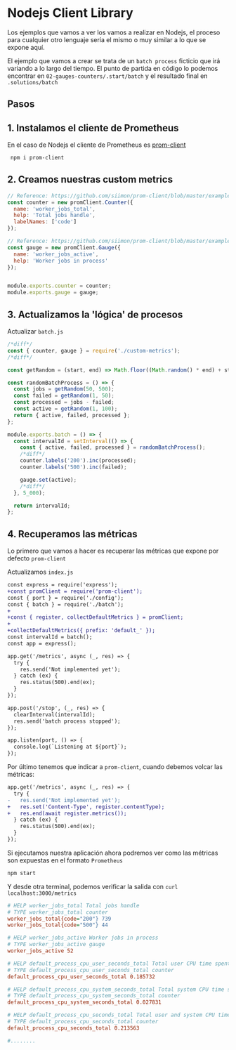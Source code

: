 # Nodejs Client Library

Los ejemplos que vamos a ver los vamos a realizar en Nodejs, el proceso para cualquier otro lenguaje sería el mismo o muy similar a lo que se expone aquí.

El ejemplo que vamos a crear se trata de un `batch process` ficticio que irá variando a lo largo del tiempo. El punto de partida en código lo podemos encontrar en `02-gauges-counters/.start/batch` y el resultado final en `.solutions/batch`

## Pasos

## 1. Instalamos el cliente de Prometheus

En el caso de Nodejs el cliente de Prometheus es [prom-client](https://github.com/siimon/prom-client)

```bash
 npm i prom-client
```

## 2. Creamos nuestras custom metrics

```js
// Reference: https://github.com/siimon/prom-client/blob/master/example/counter.js
const counter = new promClient.Counter({
  name: 'worker_jobs_total',
  help: 'Total jobs handle',
  labelNames: ['code']
});

// Reference: https://github.com/siimon/prom-client/blob/master/example/gauge.js
const gauge = new promClient.Gauge({
  name: 'worker_jobs_active',
  help: 'Worker jobs in process'
});


module.exports.counter = counter;
module.exports.gauge = gauge;
```

## 3. Actualizamos la 'lógica' de procesos

Actualizar `batch.js`

```js
/*diff*/
const { counter, gauge } = require('./custom-metrics');
/*diff*/

const getRandom = (start, end) => Math.floor((Math.random() * end) + start);

const randomBatchProcess = () => {
  const jobs = getRandom(50, 500);
  const failed = getRandom(1, 50);
  const processed = jobs - failed;
  const active = getRandom(1, 100);
  return { active, failed, processed };
};

module.exports.batch = () => {
  const intervalId = setInterval(() => {
    const { active, failed, processed } = randomBatchProcess();
    /*diff*/
    counter.labels('200').inc(processed);
    counter.labels('500').inc(failed);

    gauge.set(active);
    /*diff*/
  }, 5_000);

  return intervalId;
};
```

## 4. Recuperamos las métricas

Lo primero que vamos a hacer es recuperar las métricas que expone por defecto `prom-client`

Actualizamos `index.js`

```diff
const express = require('express');
+const promClient = require('prom-client');
const { port } = require('./config');
const { batch } = require('./batch');
+
+const { register, collectDefaultMetrics } = promClient;
+
+collectDefaultMetrics({ prefix: 'default_' });
const intervalId = batch();
const app = express();

app.get('/metrics', async (_, res) => {
  try {
    res.send('Not implemented yet');
  } catch (ex) {
    res.status(500).end(ex);
  }
});

app.post('/stop', (_, res) => {
  clearInterval(intervalId);
  res.send('batch process stopped');
});

app.listen(port, () => {
  console.log(`Listening at ${port}`);
});

```

Por último tenemos que indicar a `prom-client`, cuando debemos volcar las métricas:

```diff
app.get('/metrics', async (_, res) => {
  try {
-   res.send('Not implemented yet');
+   res.set('Content-Type', register.contentType);
+   res.end(await register.metrics());
  } catch (ex) {
    res.status(500).end(ex);
  }
});
```

Si ejecutamos nuestra aplicación ahora podremos ver como las métricas son expuestas en el formato `Prometheus`

```bash
npm start
```

Y desde otra terminal, podemos verificar la salida con `curl localhost:3000/metrics`


```ini
# HELP worker_jobs_total Total jobs handle
# TYPE worker_jobs_total counter
worker_jobs_total{code="200"} 739
worker_jobs_total{code="500"} 44

# HELP worker_jobs_active Worker jobs in process
# TYPE worker_jobs_active gauge
worker_jobs_active 52

# HELP default_process_cpu_user_seconds_total Total user CPU time spent in seconds.
# TYPE default_process_cpu_user_seconds_total counter
default_process_cpu_user_seconds_total 0.185732

# HELP default_process_cpu_system_seconds_total Total system CPU time spent in seconds.
# TYPE default_process_cpu_system_seconds_total counter
default_process_cpu_system_seconds_total 0.027831

# HELP default_process_cpu_seconds_total Total user and system CPU time spent in seconds.
# TYPE default_process_cpu_seconds_total counter
default_process_cpu_seconds_total 0.213563

#........ 
```